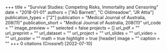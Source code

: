 +++
title = "Survival Studies: Competing Risks, Immortality and Censoring"
date = "2018-01-01"
authors = ["AG Barnett", "C Oldmeadow", "JR Attia"]
publication_types = ["2"]
publication = "Medical Journal of Australia, 208(11)"
publication_short = "Medical Journal of Australia, 208(11)"
url_code = ""
image_preview = ""
selected = false
projects = []
url_pdf = ""
url_preprint = ""
url_dataset = ""
url_project = ""
url_slides = ""
url_video = ""
url_poster = ""
math = true
highlight = true
[header]
image = ""
caption = ""
+++
0 citations (Crossref) [2022-07-10]
